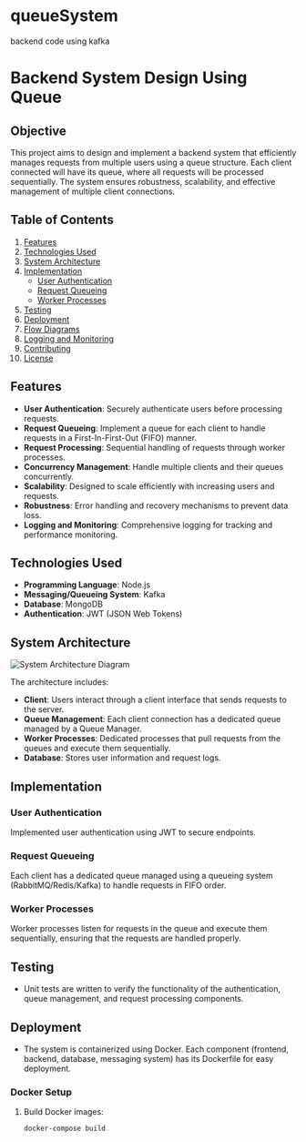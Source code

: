 # queueSystem
backend code using kafka

# Backend System Design Using Queue

## Objective

This project aims to design and implement a backend system that efficiently manages requests from multiple users using a queue structure. Each client connected will have its queue, where all requests will be processed sequentially. The system ensures robustness, scalability, and effective management of multiple client connections.

## Table of Contents

1. [Features](#features)
2. [Technologies Used](#technologies-used)
3. [System Architecture](#system-architecture)
4. [Implementation](#implementation)
   - [User Authentication](#user-authentication)
   - [Request Queueing](#request-queueing)
   - [Worker Processes](#worker-processes)
5. [Testing](#testing)
6. [Deployment](#deployment)
7. [Flow Diagrams](#flow-diagrams)
8. [Logging and Monitoring](#logging-and-monitoring)
9. [Contributing](#contributing)
10. [License](#license)

## Features

- **User Authentication**: Securely authenticate users before processing requests.
- **Request Queueing**: Implement a queue for each client to handle requests in a First-In-First-Out (FIFO) manner.
- **Request Processing**: Sequential handling of requests through worker processes.
- **Concurrency Management**: Handle multiple clients and their queues concurrently.
- **Scalability**: Designed to scale efficiently with increasing users and requests.
- **Robustness**: Error handling and recovery mechanisms to prevent data loss.
- **Logging and Monitoring**: Comprehensive logging for tracking and performance monitoring.

## Technologies Used

- **Programming Language**: Node.js
- **Messaging/Queueing System**: Kafka
- **Database**: MongoDB
- **Authentication**: JWT (JSON Web Tokens)

## System Architecture

![System Architecture Diagram](path/to/system-architecture-diagram.png)

The architecture includes:

- **Client**: Users interact through a client interface that sends requests to the server.
- **Queue Management**: Each client connection has a dedicated queue managed by a Queue Manager.
- **Worker Processes**: Dedicated processes that pull requests from the queues and execute them sequentially.
- **Database**: Stores user information and request logs.

## Implementation

### User Authentication

Implemented user authentication using JWT to secure endpoints.

### Request Queueing

Each client has a dedicated queue managed using a queueing system (RabbitMQ/Redis/Kafka) to handle requests in FIFO order.

### Worker Processes

Worker processes listen for requests in the queue and execute them sequentially, ensuring that the requests are handled properly.

## Testing

- Unit tests are written to verify the functionality of the authentication, queue management, and request processing components.

## Deployment

- The system is containerized using Docker. Each component (frontend, backend, database, messaging system) has its Dockerfile for easy deployment.

### Docker Setup

1. Build Docker images:
   ```bash
   docker-compose build

